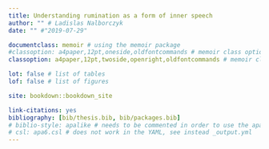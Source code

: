 ```yaml
--- 
title: Understanding rumination as a form of inner speech
author: "" # Ladislas Nalborczyk
date: "" #"2019-07-29"

documentclass: memoir # using the memoir package
#classoption: a4paper,12pt,oneside,oldfontcommands # memoir class options
classoption: a4paper,12pt,twoside,openright,oldfontcommands # memoir class options

lot: false # list of tables
lof: false # list of figures

site: bookdown::bookdown_site

link-citations: yes
bibliography: [bib/thesis.bib, bib/packages.bib]
# biblio-style: apalike # needs to be commented in order to use the apa6.csl instead
# csl: apa6.csl # does not work in the YAML, see instead _output.yml
---
```











